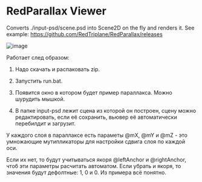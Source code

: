# RedParallax Viewer

Converts ./input-psd/scene.psd into Scene2D on the fly and renders it.
See example: https://github.com/RedTriplane/RedParallax/releases

![image](https://cloud.githubusercontent.com/assets/1580663/20033859/2f8b47e4-a3ab-11e6-84cd-a578d603fc98.png)

Работает след образом:

1) Надо скачать и распаковать zip.

2) Запустить run.bat.

3) Появится окно в котором будет пример параллакса. Можно шурудить мышкой.

4) В папке input-psd лежит сцена из которой он построен, сцену можно редактировать, если её сохранить, вьювер её автоматически перебилдит и загрузит.

У каждого слоя в параллаксе есть параметы @mX, @mY и @mZ - это умножающие мутипликаторы для настройки сдвига слоя по каждой оси.

Если их нет, то будут учитываться якоря @leftAnchor и @rightAnchor, чтоб эти параметры расчитать автоматом.
Если убрать и якоря, то значения будут дефолтные: 1, 0 и 0.
Из примера всё понятно.

